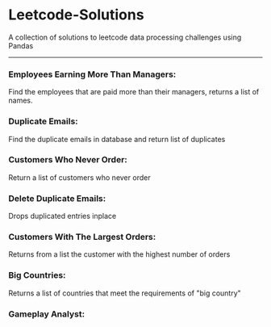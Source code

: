 # Leetcode-Solutions

A collection of solutions to leetcode data processing challenges using Pandas

---

### Employees Earning More Than Managers: 
Find the employees that are paid more than their managers, returns a list of names.

### Duplicate Emails:
Find the duplicate emails in database and return list of duplicates

### Customers Who Never Order:
Return a list of customers who never order

### Delete Duplicate Emails:
Drops duplicated entries inplace

### Customers With The Largest Orders:
Returns from a list the customer with the highest number of orders

### Big Countries:
Returns a list of countries that meet the requirements of "big country"

### Gameplay Analyst:
